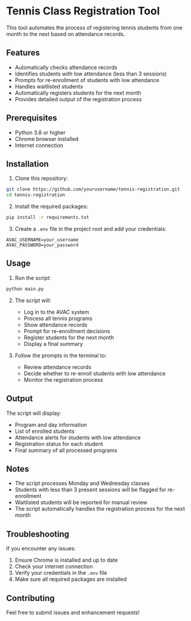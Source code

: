 # Tennis Class Registration Tool

This tool automates the process of registering tennis students from one month to the next based on attendance records.

## Features

- Automatically checks attendance records
- Identifies students with low attendance (less than 3 sessions)
- Prompts for re-enrollment of students with low attendance
- Handles waitlisted students
- Automatically registers students for the next month
- Provides detailed output of the registration process

## Prerequisites

- Python 3.8 or higher
- Chrome browser installed
- Internet connection

## Installation

1. Clone this repository:
```bash
git clone https://github.com/yourusername/tennis-registration.git
cd tennis-registration
```

2. Install the required packages:
```bash
pip install -r requirements.txt
```

3. Create a `.env` file in the project root and add your credentials:
```
AVAC_USERNAME=your_username
AVAC_PASSWORD=your_password
```

## Usage

1. Run the script:
```bash
python main.py
```

2. The script will:
   - Log in to the AVAC system
   - Process all tennis programs
   - Show attendance records
   - Prompt for re-enrollment decisions
   - Register students for the next month
   - Display a final summary

3. Follow the prompts in the terminal to:
   - Review attendance records
   - Decide whether to re-enroll students with low attendance
   - Monitor the registration process

## Output

The script will display:
- Program and day information
- List of enrolled students
- Attendance alerts for students with low attendance
- Registration status for each student
- Final summary of all processed programs

## Notes

- The script processes Monday and Wednesday classes
- Students with less than 3 present sessions will be flagged for re-enrollment
- Waitlisted students will be reported for manual review
- The script automatically handles the registration process for the next month

## Troubleshooting

If you encounter any issues:
1. Ensure Chrome is installed and up to date
2. Check your internet connection
3. Verify your credentials in the `.env` file
4. Make sure all required packages are installed

## Contributing

Feel free to submit issues and enhancement requests! 